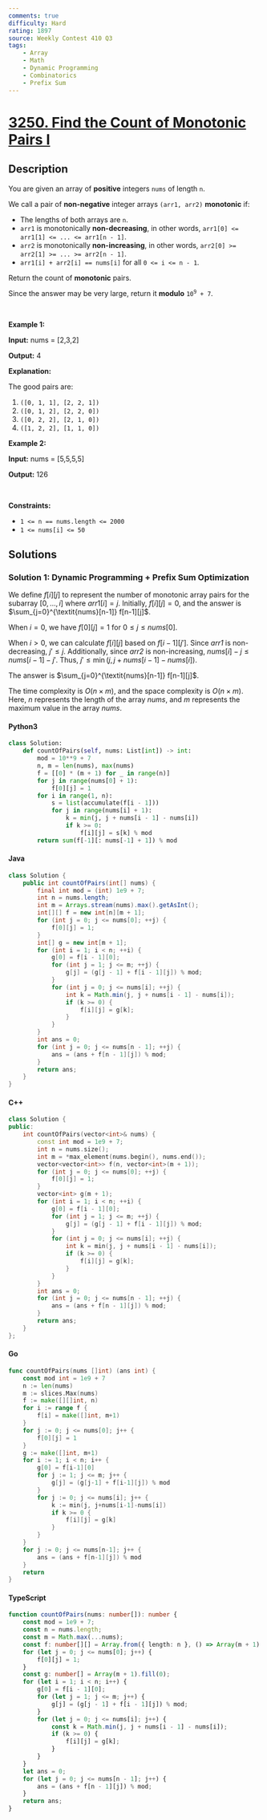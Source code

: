 ```yaml
---
comments: true
difficulty: Hard
rating: 1897
source: Weekly Contest 410 Q3
tags:
    - Array
    - Math
    - Dynamic Programming
    - Combinatorics
    - Prefix Sum
---
```


<!-- problem:start -->

# [3250. Find the Count of Monotonic Pairs I](https://leetcode.com/problems/find-the-count-of-monotonic-pairs-i)

## Description

<!-- description:start -->

<p>You are given an array of <strong>positive</strong> integers <code>nums</code> of length <code>n</code>.</p>

<p>We call a pair of <strong>non-negative</strong> integer arrays <code>(arr1, arr2)</code> <strong>monotonic</strong> if:</p>

<ul>
	<li>The lengths of both arrays are <code>n</code>.</li>
	<li><code>arr1</code> is monotonically <strong>non-decreasing</strong>, in other words, <code>arr1[0] &lt;= arr1[1] &lt;= ... &lt;= arr1[n - 1]</code>.</li>
	<li><code>arr2</code> is monotonically <strong>non-increasing</strong>, in other words, <code>arr2[0] &gt;= arr2[1] &gt;= ... &gt;= arr2[n - 1]</code>.</li>
	<li><code>arr1[i] + arr2[i] == nums[i]</code> for all <code>0 &lt;= i &lt;= n - 1</code>.</li>
</ul>

<p>Return the count of <strong>monotonic</strong> pairs.</p>

<p>Since the answer may be very large, return it <strong>modulo</strong> <code>10<sup>9</sup> + 7</code>.</p>

<p>&nbsp;</p>
<p><strong class="example">Example 1:</strong></p>

<div class="example-block">
<p><strong>Input:</strong> <span class="example-io">nums = [2,3,2]</span></p>

<p><strong>Output:</strong> <span class="example-io">4</span></p>

<p><strong>Explanation:</strong></p>

<p>The good pairs are:</p>

<ol>
	<li><code>([0, 1, 1], [2, 2, 1])</code></li>
	<li><code>([0, 1, 2], [2, 2, 0])</code></li>
	<li><code>([0, 2, 2], [2, 1, 0])</code></li>
	<li><code>([1, 2, 2], [1, 1, 0])</code></li>
</ol>
</div>

<p><strong class="example">Example 2:</strong></p>

<div class="example-block">
<p><strong>Input:</strong> <span class="example-io">nums = [5,5,5,5]</span></p>

<p><strong>Output:</strong> <span class="example-io">126</span></p>
</div>

<p>&nbsp;</p>
<p><strong>Constraints:</strong></p>

<ul>
	<li><code>1 &lt;= n == nums.length &lt;= 2000</code></li>
	<li><code>1 &lt;= nums[i] &lt;= 50</code></li>
</ul>

<!-- description:end -->

## Solutions

<!-- solution:start -->

### Solution 1: Dynamic Programming + Prefix Sum Optimization

We define $f[i][j]$ to represent the number of monotonic array pairs for the subarray $[0, \ldots, i]$ where $arr1[i] = j$. Initially, $f[i][j] = 0$, and the answer is $\sum_{j=0}^{\textit{nums}[n-1]} f[n-1][j]$.

When $i = 0$, we have $f[0][j] = 1$ for $0 \leq j \leq \textit{nums}[0]$.

When $i > 0$, we can calculate $f[i][j]$ based on $f[i-1][j']$. Since $\textit{arr1}$ is non-decreasing, $j' \leq j$. Additionally, since $\textit{arr2}$ is non-increasing, $\textit{nums}[i] - j \leq \textit{nums}[i - 1] - j'$. Thus, $j' \leq \min(j, j + \textit{nums}[i - 1] - \textit{nums}[i])$.

The answer is $\sum_{j=0}^{\textit{nums}[n-1]} f[n-1][j]$.

The time complexity is $O(n \times m)$, and the space complexity is $O(n \times m)$. Here, $n$ represents the length of the array $\textit{nums}$, and $m$ represents the maximum value in the array $\textit{nums}$.

<!-- tabs:start -->

#### Python3

```python
class Solution:
    def countOfPairs(self, nums: List[int]) -> int:
        mod = 10**9 + 7
        n, m = len(nums), max(nums)
        f = [[0] * (m + 1) for _ in range(n)]
        for j in range(nums[0] + 1):
            f[0][j] = 1
        for i in range(1, n):
            s = list(accumulate(f[i - 1]))
            for j in range(nums[i] + 1):
                k = min(j, j + nums[i - 1] - nums[i])
                if k >= 0:
                    f[i][j] = s[k] % mod
        return sum(f[-1][: nums[-1] + 1]) % mod
```

#### Java

```java
class Solution {
    public int countOfPairs(int[] nums) {
        final int mod = (int) 1e9 + 7;
        int n = nums.length;
        int m = Arrays.stream(nums).max().getAsInt();
        int[][] f = new int[n][m + 1];
        for (int j = 0; j <= nums[0]; ++j) {
            f[0][j] = 1;
        }
        int[] g = new int[m + 1];
        for (int i = 1; i < n; ++i) {
            g[0] = f[i - 1][0];
            for (int j = 1; j <= m; ++j) {
                g[j] = (g[j - 1] + f[i - 1][j]) % mod;
            }
            for (int j = 0; j <= nums[i]; ++j) {
                int k = Math.min(j, j + nums[i - 1] - nums[i]);
                if (k >= 0) {
                    f[i][j] = g[k];
                }
            }
        }
        int ans = 0;
        for (int j = 0; j <= nums[n - 1]; ++j) {
            ans = (ans + f[n - 1][j]) % mod;
        }
        return ans;
    }
}
```

#### C++

```cpp
class Solution {
public:
    int countOfPairs(vector<int>& nums) {
        const int mod = 1e9 + 7;
        int n = nums.size();
        int m = *max_element(nums.begin(), nums.end());
        vector<vector<int>> f(n, vector<int>(m + 1));
        for (int j = 0; j <= nums[0]; ++j) {
            f[0][j] = 1;
        }
        vector<int> g(m + 1);
        for (int i = 1; i < n; ++i) {
            g[0] = f[i - 1][0];
            for (int j = 1; j <= m; ++j) {
                g[j] = (g[j - 1] + f[i - 1][j]) % mod;
            }
            for (int j = 0; j <= nums[i]; ++j) {
                int k = min(j, j + nums[i - 1] - nums[i]);
                if (k >= 0) {
                    f[i][j] = g[k];
                }
            }
        }
        int ans = 0;
        for (int j = 0; j <= nums[n - 1]; ++j) {
            ans = (ans + f[n - 1][j]) % mod;
        }
        return ans;
    }
};
```

#### Go

```go
func countOfPairs(nums []int) (ans int) {
	const mod int = 1e9 + 7
	n := len(nums)
	m := slices.Max(nums)
	f := make([][]int, n)
	for i := range f {
		f[i] = make([]int, m+1)
	}
	for j := 0; j <= nums[0]; j++ {
		f[0][j] = 1
	}
	g := make([]int, m+1)
	for i := 1; i < n; i++ {
		g[0] = f[i-1][0]
		for j := 1; j <= m; j++ {
			g[j] = (g[j-1] + f[i-1][j]) % mod
		}
		for j := 0; j <= nums[i]; j++ {
			k := min(j, j+nums[i-1]-nums[i])
			if k >= 0 {
				f[i][j] = g[k]
			}
		}
	}
	for j := 0; j <= nums[n-1]; j++ {
		ans = (ans + f[n-1][j]) % mod
	}
	return
}
```

#### TypeScript

```ts
function countOfPairs(nums: number[]): number {
    const mod = 1e9 + 7;
    const n = nums.length;
    const m = Math.max(...nums);
    const f: number[][] = Array.from({ length: n }, () => Array(m + 1).fill(0));
    for (let j = 0; j <= nums[0]; j++) {
        f[0][j] = 1;
    }
    const g: number[] = Array(m + 1).fill(0);
    for (let i = 1; i < n; i++) {
        g[0] = f[i - 1][0];
        for (let j = 1; j <= m; j++) {
            g[j] = (g[j - 1] + f[i - 1][j]) % mod;
        }
        for (let j = 0; j <= nums[i]; j++) {
            const k = Math.min(j, j + nums[i - 1] - nums[i]);
            if (k >= 0) {
                f[i][j] = g[k];
            }
        }
    }
    let ans = 0;
    for (let j = 0; j <= nums[n - 1]; j++) {
        ans = (ans + f[n - 1][j]) % mod;
    }
    return ans;
}
```

<!-- tabs:end -->

<!-- solution:end -->

<!-- problem:end -->
